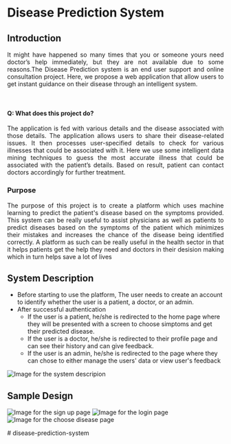 <h1>Disease Prediction System</h1>
<div>
  <h2>Introduction</h2>
  <p align = "justify">
  It might have happened so many times that you or
  someone yours need doctor’s help immediately, but
  they are not available due to some reasons.The
  Disease Prediction system is an end user support
  and online consultation project. Here, we propose a
  web application that allow users to get instant
  guidance on their disease through an intelligent
  system.</p><br>

  <h4>Q: What does this project do?</h4>
 
  <p align = "justify">The application is fed with various details
  and the disease associated with those
  details. The application allows users to
  share their disease-related issues. It then
  processes user-specified details to check for
  various illnesses that could be associated
  with it. Here we use some intelligent data
  mining techniques to guess the most
  accurate illness that could be associated
  with the patient’s details. Based on result,
  patient can contact doctors accordingly for
  further treatment. </p>

  <h3>Purpose</h3>
  <p align = "justify">The purpose of this project is to
  create a platform which uses
  machine learning to predict the
  patient's disease based on the
  symptoms provided. This system
  can be really useful to assist
  physicians as well as patients to
  predict diseases based on the
  symptoms of the patient which
  minimizes their mistakes and
  increases the chance of the
  disease being identified correctly.
  A platform as such can be really
  useful in the health sector in that
  it helps patients get the help they
  need and doctors in their desision
  making which in turn helps save
  a lot of lives</p>
</div>

<div>
  <h2>System Description</h2>
  <ul>
    <li>Before starting to use the platform, The user needs to create an account to identify whether the user is a patient, a doctor, or an admin.</li>
    <li>
      After successful authentication
      <ul>
        <li>If the user is a patient, he/she is redirected to the home page where they will be presented with a screen to choose simptoms and get their predicted disease.</li>
        <li>If the user is a doctor, he/she is redirected to their profile page and can see their history and can give feedback.</li>
        <li>If the user is an admin, he/she is redirected to the page where they can chose to either manage the users' data or view user's feedback</li>
      </ul>
    </li>
  </ul>

  <img src="https://res.cloudinary.com/diwvuplis/image/upload/v1670350010/DPS/DPS_system_description_godr12.png" alt="Image for the system descripion">
</div>

<div>
  <h2>Sample Design</h2>
  <img src="https://res.cloudinary.com/diwvuplis/image/upload/v1670350394/DPS/DPS_login_itiwet.png" alt="Image for the sign up page">
  <img src="https://res.cloudinary.com/diwvuplis/image/upload/v1670350402/DPS/DPS_signup_qrgiou.png" alt="Image for the login page">
  <img src="https://res.cloudinary.com/diwvuplis/image/upload/v1670350391/DPS/DPS_choose_disease_qb3v9r.png" alt="Image for the choose disease page">
</div>


#   d i s e a s e - p r e d i c t i o n - s y s t e m 
 
 
